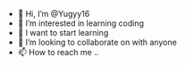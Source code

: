 - 👋 Hi, I’m @Yugyy16
- 👀 I’m interested in learning coding
- 🌱 I want to start learning
- 💞️ I’m looking to collaborate on with anyone
- 📫 How to reach me .. 

<!---
Yugyy16/Yugyy16 is a ✨ special ✨ repository because its `README.md` (this file) appears on your GitHub profile.
You can click the Preview link to take a look at your changes.
--->
